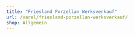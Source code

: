 ```yaml
---
title: "Friesland Porzellan Werksverkauf"
url: /varel/friesland-porzellan-werksverkauf/
shop: Allgemein
---
```

